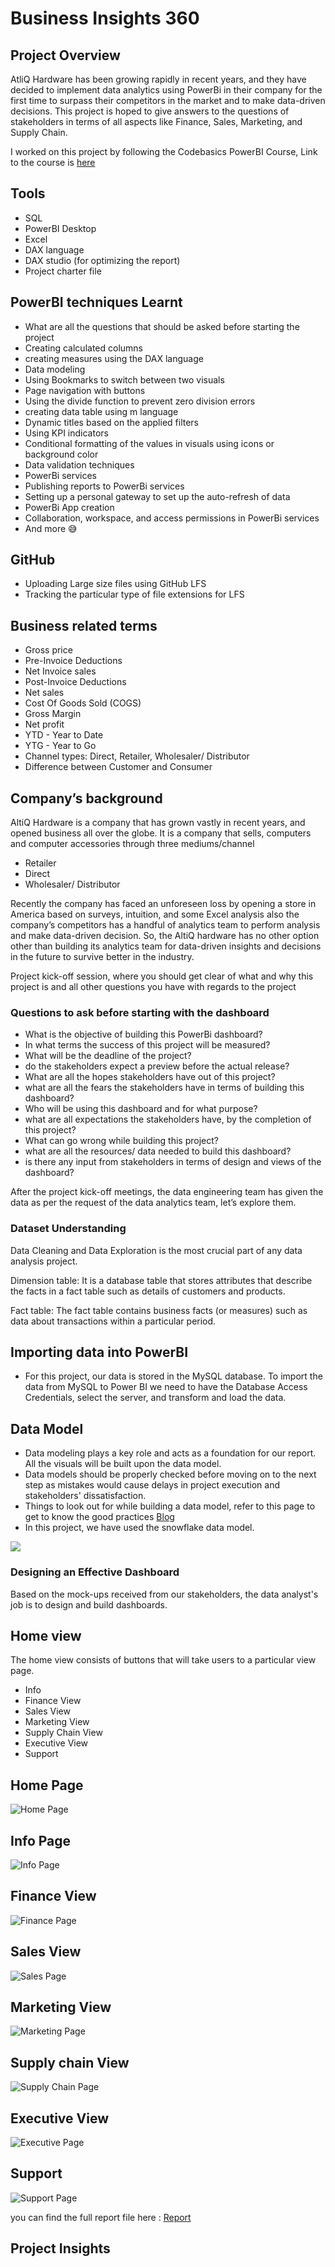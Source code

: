 # Business Insights 360

## Project Overview

AtliQ Hardware has been growing rapidly in recent years, and they have decided to implement data analytics using PowerBi in their company for the first time to surpass their competitors in the market and to make data-driven decisions. This project is hoped to give answers to the questions of stakeholders in terms of all aspects like Finance, Sales, Marketing, and Supply Chain.

I worked on this project by following the Codebasics PowerBI Course, Link to the course is [here](https://codebasics.io/courses/power-bi-data-analysis-with-end-to-end-project)

## Tools

- SQL
- PowerBI Desktop
- Excel
- DAX language
- DAX studio (for optimizing the report)
- Project charter file

## PowerBI techniques Learnt

- What are all the questions that should be asked before starting the project
- Creating calculated columns
- creating measures using the DAX language
- Data modeling
- Using Bookmarks to switch between two visuals
- Page navigation with buttons
- Using the divide function to prevent zero division errors
- creating data table using m language
- Dynamic titles based on the applied filters
- Using KPI indicators
- Conditional formatting of the values in visuals using icons or background color
- Data validation techniques
- PowerBi services
- Publishing reports to PowerBi services
- Setting up a personal gateway to set up the auto-refresh of data
- PowerBi App creation
- Collaboration, workspace, and access permissions in PowerBi services
- And more 😅

## GitHub 

- Uploading Large size files using GitHub LFS
- Tracking the particular type of file extensions for LFS

## Business related terms

- Gross price
- Pre-Invoice Deductions
- Net Invoice sales
- Post-Invoice Deductions
- Net sales
- Cost Of Goods Sold (COGS) 
- Gross Margin
- Net profit
- YTD - Year to Date
- YTG - Year to Go
- Channel types: Direct, Retailer, Wholesaler/ Distributor
- Difference between Customer and Consumer

## Company’s background

AltiQ Hardware is a company that has grown vastly in recent years, and opened business all over the globe. It is a company that sells, computers and computer accessories through three mediums/channel

- Retailer
- Direct
- Wholesaler/ Distributor

Recently the company has faced an unforeseen loss by opening a store in America based on surveys, intuition, and some Excel analysis also the company’s competitors has a handful of analytics team to perform analysis and make data-driven decision. So, the AltiQ hardware has no other option other than building its analytics team for data-driven insights and decisions in the future to survive better in the industry. 

Project kick-off session, where you should get clear of what and why this project is and all other questions you have with regards to the project

### Questions to ask before starting with the dashboard

- What is the objective of building this PowerBi dashboard?
- In what terms the success of this project will be measured?
- What will be the deadline of the project?
- do the stakeholders expect a preview before the actual release?
- What are all the hopes stakeholders have out of this project?
- what are all the fears the stakeholders have in terms of building this dashboard?
- Who will be using this dashboard and for what purpose?
- what are all expectations the stakeholders have, by the completion of this project?
- What can go wrong while building this project?
- what are all the resources/ data needed to build this dashboard?
- is there any input from stakeholders in terms of design and views of the dashboard?

After the project kick-off meetings, the data engineering team has given the data as per the request of the data analytics team, let’s explore them.

### Dataset Understanding

Data Cleaning and Data Exploration is the most crucial part of any data analysis project.

Dimension table: It is a database table that stores attributes that describe the facts in a fact table such as details of customers and products.

Fact table: The fact table contains business facts (or measures) such as data about transactions within a particular period. 

## Importing data into PowerBI

- For this project, our data is stored in the MySQL database. To import the data from MySQL to Power BI we need to have the Database Access Credentials, select the server, and transform and load the data.

## Data Model

- Data modeling plays a key role and acts as a foundation for our report. All the visuals will be built upon the data model.
- Data models should be properly checked before moving on to the next step as mistakes would cause delays in project execution and stakeholders' dissatisfaction.
- Things to look out for while building a data model, refer to this page to get to know the good practices [Blog](https://addendanalytics.com/blog/data-modelling-best-practices/)
- In this project, we have used the snowflake data model.

<img src="https://github.com/amoghsawant17/Business_Insights_360/blob/main/Views_Snaps/Data_Model.png" class="center">

### Designing an Effective Dashboard

Based on the mock-ups received from our stakeholders, the data analyst's job is to design and build dashboards.

## Home view

The home view consists of buttons that will take users to a particular view page. 

- Info
- Finance View
- Sales View
- Marketing View
- Supply Chain View
- Executive View
- Support

## Home Page

![Home Page](https://github.com/amoghsawant17/Business_Insights_360/blob/main/Views_Snaps/Home_view.png)

## Info Page

![Info Page](https://github.com/amoghsawant17/Business_Insights_360/blob/main/Views_Snaps/Info_tab.png)

## Finance View

![Finance Page](https://github.com/amoghsawant17/Business_Insights_360/blob/main/Views_Snaps/Finance_view.png)
## Sales View

![Sales Page](https://github.com/amoghsawant17/Business_Insights_360/blob/main/Views_Snaps/Sales_view.png)

## Marketing View

![Marketing Page](https://github.com/amoghsawant17/Business_Insights_360/blob/main/Views_Snaps/Marketing_view.png)

## Supply chain View

![Supply Chain Page](https://github.com/amoghsawant17/Business_Insights_360/blob/main/Views_Snaps/Supply_Chain.png)

## Executive View

![Executive Page](https://github.com/amoghsawant17/Business_Insights_360/blob/main/Views_Snaps/Executive_view.png)
## Support

![Support Page](https://github.com/amoghsawant17/Business_Insights_360/blob/main/Views_Snaps/Support_tab.png)

you can find the full report file here : [Report](https://github.com/Naveen-S6/Business_Insights_360/blob/main/Report/360.pbix)


## Project Insights

